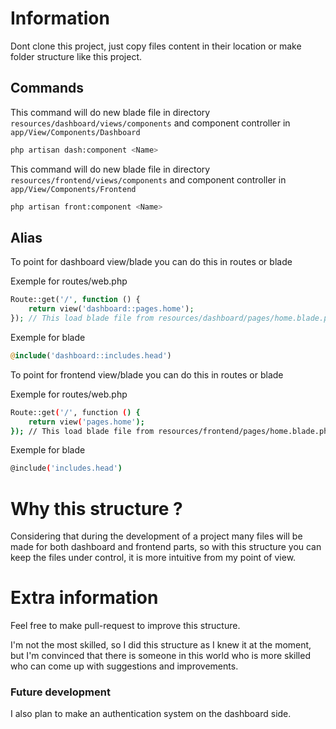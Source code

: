 # Information

Dont clone this project, just copy files content in their location or make folder structure like this project.

## Commands

This command will do new blade file in directory `resources/dashboard/views/components` and component controller in `app/View/Components/Dashboard`

```bash
php artisan dash:component <Name>
```

This command will do new blade file in directory `resources/frontend/views/components` and component controller in `app/View/Components/Frontend`

```bash
php artisan front:component <Name>
```

## Alias

To point for dashboard view/blade you can do this in routes or blade

Exemple for routes/web.php

```php
Route::get('/', function () {
    return view('dashboard::pages.home');
}); // This load blade file from resources/dashboard/pages/home.blade.php
```

Exemple for blade

```php
@include('dashboard::includes.head')
```

To point for frontend view/blade you can do this in routes or blade

Exemple for routes/web.php

```bash
Route::get('/', function () {
    return view('pages.home');
}); // This load blade file from resources/frontend/pages/home.blade.php
```

Exemple for blade

```bash
@include('includes.head')
```

# Why this structure ?

Considering that during the development of a project many files will be made for both dashboard and frontend parts, so with this structure you can keep the files under control, it is more intuitive from my point of view.

# Extra information

Feel free to make pull-request to improve this structure.

I'm not the most skilled, so I did this structure as I knew it at the moment, but I'm convinced that there is someone in this world who is more skilled who can come up with suggestions and improvements.

### Future development

I also plan to make an authentication system on the dashboard side.